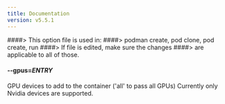 ```yaml
---
title: Documentation
version: v5.5.1
---
```


####> This option file is used in:
####>   podman create, pod clone, pod create, run
####> If file is edited, make sure the changes
####> are applicable to all of those.
#### **--gpus**=*ENTRY*

GPU devices to add to the container ('all' to pass all GPUs) Currently only
Nvidia devices are supported.
